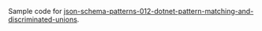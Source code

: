 Sample code for [json-schema-patterns-012-dotnet-pattern-matching-and-discriminated-unions](https://endjin.com/blog/2024/05/json-schema-patterns-012-dotnet-pattern-matching-and-discriminated-unions).